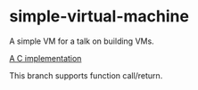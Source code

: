 simple-virtual-machine
======================

A simple VM for a talk on building VMs.

[A C implementation](https://github.com/codyebberson/vm)

This branch supports function call/return.
